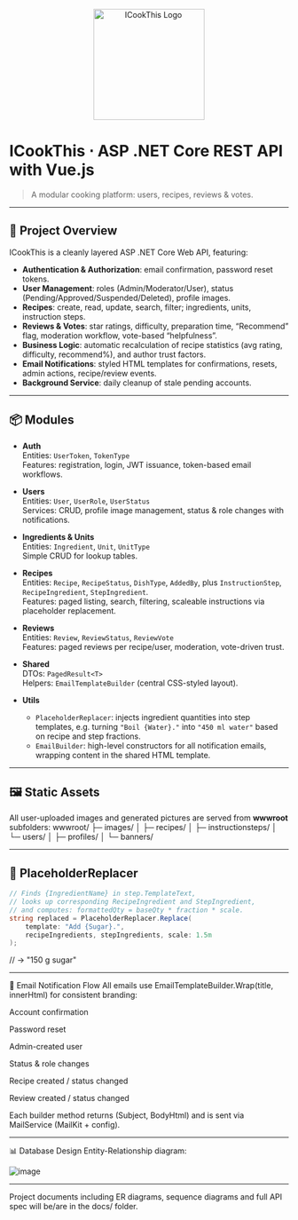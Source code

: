<p align="center">
  <img src="https://raw.githubusercontent.com/Kahalix/ICookThis/main/docs/logo.png" alt="ICookThis Logo" width="200"/>
</p>

# ICookThis ⋅ ASP .NET Core REST API with Vue.js  
> A modular cooking platform: users, recipes, reviews & votes.

---

## 📖 Project Overview  
ICookThis is a cleanly layered ASP .NET Core Web API, featuring:
- **Authentication & Authorization**: email confirmation, password reset tokens.
- **User Management**: roles (Admin/Moderator/User), status (Pending/Approved/Suspended/Deleted), profile images.
- **Recipes**: create, read, update, search, filter; ingredients, units, instruction steps.
- **Reviews & Votes**: star ratings, difficulty, preparation time, “Recommend” flag, moderation workflow, vote-based “helpfulness”.
- **Business Logic**: automatic recalculation of recipe statistics (avg rating, difficulty, recommend%), and author trust factors.
- **Email Notifications**: styled HTML templates for confirmations, resets, admin actions, recipe/review events.
- **Background Service**: daily cleanup of stale pending accounts.

---

## 📦 Modules  
- **Auth**  
  Entities: `UserToken`, `TokenType`  
  Features: registration, login, JWT issuance, token-based email workflows.

- **Users**  
  Entities: `User`, `UserRole`, `UserStatus`  
  Services: CRUD, profile image management, status & role changes with notifications.

- **Ingredients & Units**  
  Entities: `Ingredient`, `Unit`, `UnitType`  
  Simple CRUD for lookup tables.

- **Recipes**  
  Entities: `Recipe`, `RecipeStatus`, `DishType`, `AddedBy`, plus `InstructionStep`, `RecipeIngredient`, `StepIngredient`.  
  Features: paged listing, search, filtering, scaleable instructions via placeholder replacement.

- **Reviews**  
  Entities: `Review`, `ReviewStatus`, `ReviewVote`  
  Features: paged reviews per recipe/user, moderation, vote-driven trust.

- **Shared**  
  DTOs: `PagedResult<T>`  
  Helpers: `EmailTemplateBuilder` (central CSS-styled layout).

- **Utils**  
  - `PlaceholderReplacer`: injects ingredient quantities into step templates, e.g. turning `"Boil {Water}."` into `"450 ml water"` based on recipe and step fractions.  
  - `EmailBuilder`: high-level constructors for all notification emails, wrapping content in the shared HTML template.

---

## 🖼 Static Assets  
All user-uploaded images and generated pictures are served from **wwwroot** subfolders:
wwwroot/
├─ images/
│ ├─ recipes/
│ ├─ instructionsteps/
│ └─ users/
│ ├─ profiles/
│ └─ banners/

---

## 🔧 PlaceholderReplacer  
```csharp
// Finds {IngredientName} in step.TemplateText,
// looks up corresponding RecipeIngredient and StepIngredient,
// and computes: formattedQty = baseQty * fraction * scale.
string replaced = PlaceholderReplacer.Replace(
    template: "Add {Sugar}.", 
    recipeIngredients, stepIngredients, scale: 1.5m
);
```
// → "150 g sugar"

---

📨 Email Notification Flow
All emails use EmailTemplateBuilder.Wrap(title, innerHtml) for consistent branding:

Account confirmation

Password reset

Admin-created user

Status & role changes

Recipe created / status changed

Review created / status changed

Each builder method returns (Subject, BodyHtml) and is sent via MailService (MailKit + config).

---

📊 Database Design
Entity-Relationship diagram:

![image](https://github.com/user-attachments/assets/cc90e1c4-0a82-481a-9a6e-0aee08d6b77a)

---

Project documents including ER diagrams, sequence diagrams and full API spec will be/are in the docs/ folder.
